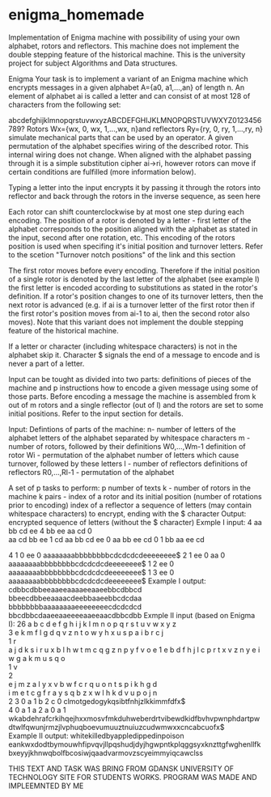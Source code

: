 # enigma_homemade
Implementation of Enigma machine with possibility of using your own alphabet, rotors and reflectors. This machine does not implement the double stepping feature of the historical machine. This is the university project for subject Algorithms and Data structures.

Enigma
Your task is to implement a variant of an Enigma machine which encrypts messages in a given alphabet A={a0, a1,...,an} of length n. An element of alphabet ai is called a letter and can consist of at most 128 of characters from the following set:

abcdefghijklmnopqrstuvwxyzABCDEFGHIJKLMNOPQRSTUVWXYZ0123456789?
Rotors Wx={wx, 0, wx, 1,...,wx, n}and reflectors Ry={ry, 0, ry, 1,...,ry, n} simulate mechanical parts that can be used by an operator. A given permutation of the alphabet specifies wiring of the described rotor. This internal wiring does not change. When aligned with the alphabet passing through it is a simple substitution cipher ai->ri, however rotors can move if certain conditions are fulfilled (more information below).

Typing a letter into the input encrypts it by passing it through the rotors into reflector and back through the rotors in the inverse sequence, as seen here

Each rotor can shift counterclockwise by at most one step during each encoding. The position of a rotor is denoted by a letter - first letter of the alphabet corresponds to the position aligned with the alphabet as stated in the input, second after one rotation, etc. This encoding of the rotors position is used when specifing it's initial position and turnover letters. Refer to the scetion "Turnover notch positions" of the link and this section

The first rotor moves before every encoding. Therefore if the initial position of a single rotor is denoted by the last letter of the alphabet (see example I) the first letter is encoded according to substitutions as stated in the rotor's definition. If a rotor's position changes to one of its turnover letters, then the next rotor is advanced (e.g. if ai is a turnover letter of the first rotor then if the first rotor's position moves from ai-1 to ai, then the second rotor also moves). Note that this variant does not implement the double stepping feature of the historical machine.

If a letter or character (including whitespace characters) is not in the alphabet skip it. Character $ signals the end of a message to encode and is never a part of a letter.

Input can be tought as divided into two parts: definitions of pieces of the machine and p instructions how to encode a given message using some of those parts. Before encoding a message the machine is assembled from k out of m rotors and a single reflector (out of l) and the rotors are set to some initial positions. Refer to the input section for details.

Input:
Defintions of parts of the machine:
n- number of letters of the alphabet 
letters of the alphabet separated by whitespace characters 
m - number of rotors, followed by their definitions W0,...,Wm-1 
definition of rotor Wi - permutation of the alphabet 
number of letters which cause turnover, followed by these letters 
l - number of reflectors 
definitions of reflectors R0,...,Rl-1 - permutation of the alphabet 

A set of p tasks to perform:
p number of texts 
k - number of rotors in the machine 
k pairs - index of a rotor and its initial position (number of rotations prior to encoding) 
index of a reflector 
a sequence of letters (may contain whitespace characters) to encrypt, ending with the $ character
Output:
encrypted sequence of letters (without the $ character)
Exmple I input:
4
aa bb cd ee 
4
bb ee aa cd 
0  
aa cd bb ee
1 cd
aa bb cd ee
0
aa bb ee cd
0
1
bb aa ee cd

4
1 0 ee 0
aaaaaaaabbbbbbbbcdcdcdcdeeeeeeee$
2 1 ee 0 aa 0
aaaaaaaabbbbbbbbcdcdcdcdeeeeeeee$
1 2 ee 0
aaaaaaaabbbbbbbbcdcdcdcdeeeeeeee$
1 3 ee 0
aaaaaaaabbbbbbbbcdcdcdcdeeeeeeee$
Example I output:
cdbbcdbbeeaaeeaaaaeeaaeebbcdbbcd
bbeecdbbeeaaaacdeebbaaeebbcdcdaa
bbbbbbbbaaaaaaaaeeeeeeeecdcdcdcd
bbcdbbcdaaeeaaeeeeaaeeaacdbbcdbb
Exmple II input (based on Enigma I):
26
a b c d e f g h i j k l m n o p q r s t u v w x y z   
3 
e k m f l g d q v z n t o w y h x u s p a i b r c j  
1 r  
a j d k s i r u x b l h w t m c q g z n p y f v o e 
1 e 
b d f h j l c p r t x v z n y e i w g a k m u s q o  
1 v  
2  
e j m z a l y x v b w f c r q u o n t s p i k h g d  
i m e t c g f r a y s q b z x w l h k d v u p o j n  
2
3 0 a 1 b 2 c 0 
clmotgedogykqsibtfnhjzlkkimmfdfx$  
4 0 a 1 a 2 a 0 a 1 
wkabdehrafcrkihqejhxxmosvfmkduhweberdrtvibewdkidfbvhvpwnphdartpwdtwlfqwunjrmzjlvphuqboevumuuztnuiuzcudwmwxxcncabcuofx$  
Example II output:
whitekilledbyappledippedinpoison
eankwxdodtbymouwhfipvqvjllpqshudjdyjhgwpntkplqggsyxknzttgfwghenllfkbxeyyjkhnwqbolfbcosiwjqaadvarmovzscyeimmyiqcawclss


THIS TEXT AND TASK WAS BRING FROM GDANSK UNIVERSITY OF TECHNOLOGY SITE FOR STUDENTS WORKS. PROGRAM WAS MADE AND IMPLEEMNTED BY ME

